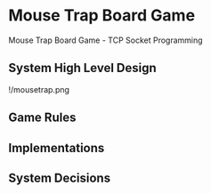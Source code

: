 # Mouse Trap Board Game
Mouse Trap Board Game - TCP Socket Programming


## System High Level Design

!/mousetrap.png


## Game Rules


## Implementations


## System Decisions
